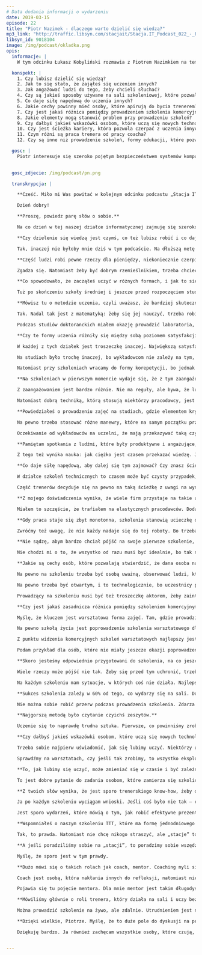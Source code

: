 ```yaml
---
# Data dodania informacji o wydarzeniu
date: 2019-03-15
episode: 22
title: "Piotr Nazimek - dlaczego warto dzielić się wiedzą?"
mp3_link: "http://traffic.libsyn.com/stacjait/Stacja.IT_Podcast_022_-_Piotr_Nazimek_-_Dlaczego_warto_dzielic_sie_wiedza.mp3"
libsyn_id: 9018104
image: /img/podcast/okladka.png
opis:
  informacje: |
    W tym odcinku Łukasz Kobyliński rozmawia z Piotrem Nazimkiem na temat szeroko pojętego dzielenia się wiedzą na szkoleniach, konferencjach, uczelniach oraz poprzez e-learning.

  konspekt: |
    1. Czy lubisz dzielić się wiedzą?
    2. Jak to się stało, że zająłeś się uczeniem innych?
    3. Jak angażować ludzi do tego, żeby chcieli słuchać?
    4. Czy są jakieś sposoby używane na sali szkoleniowej, które pozwalają wzmocnić lub utrzymać zaangażowanie grupy?
    5. Co daje siłę napędową do uczenia innych?
    6. Jakie cechy powinny mieć osoby, które apirują do bycia trenerem?
    7. Czy jest jakaś różnica pomiędzy prowadzeniem szkolenia komercyjnycjego, warsztatu w małej grupie osób, meet-upu a wystąpieniu na konferencji?
    8. Jakie elementy mogą stanowić problem przy prowadzeniu szkoleń?
    9. Czy dałbyś jakieś wskazówki osobom, które uczą się nowych technologii i chcą się w tym rozwijać?
    10. Czy jest ścieżka kariery, która pozwola czerpać z uczenia innych coraz więcej satysfakcji?
    11. Czym różni są praca trenera od pracy coacha?
    12. Czy są inne niż prowadzenie szkoleń, formy edukacji, które pozwolą spełnić się trenerowi czy osobie, która lubi uczyć innych?  

  gosc: |
    Piotr interesuje się szeroko pojętym bezpieczeństwem systemów komputerowych oraz inżynierią oprogramowania. Pracuje w projektach wykorzystujących karty elektroniczne takich jak systemy płatnicze i transportowe. Bierze udział w pracach Komitetu Technicznego Nr 172 ds. Kart Identyﬁkacyjnych przy Polskim Komitecie Normalizacyjnym.

  
  gosc_zdjecie: /img/podcast/pn.png

  transkrypcja: |

    **Cześć. Miło mi Was powitać w kolejnym odcinku podcastu „Stacja IT”. Dziś mamy przyjemność porozmawiać z Piotrem Nazimkiem. A dzisiejszym tematem jest szeroko pojęte dzielenie się wiedzą na szkoleniach, konferencjach, uczelniach oraz poprzez e-learning. Witam cię, Piotrze!**

    Dzień dobry!

    **Proszę, powiedz parę słów o sobie.**

    Na co dzień w tej naszej działce informatycznej zajmuję się szeroko pojętym bezpieczeństwem i realizuję projekty z tego zakresu. Prowadzę również szkolenia dotyczące bezpieczeństwa. Natomiast prywatnie moim hobby są jazda na rowerze i wycieczki górskie.

    **Czy dzielenie się wiedzą jest czymś, co też lubisz robić i co daje ci satysfakcję?**

    Tak, inaczej nie byłoby mnie dziś w tym podcaście. Na dłuższą metę nie da się robić rzeczy, których nie lubimy, a w szczególności takich, które są związane z interakcją z innymi ludźmi. Wcześniej czy później zostanie wykryte to, że niekoniecznie jesteśmy w tym miejscu, które nas satysfakcjonuje, jeśli chodzi o pracę zawodową. Ludzie to wyczują i będzie po prostu źle. Więc tak, lubię uczyć.

    **Część ludzi robi pewne rzeczy dla pieniędzy, niekoniecznie czerpiąc z tego maksimum satysfakcji. Z naszego doświadczenia wynika, że osoby, które lubią to robić, dostają potem najlepsze oceny na sali szkoleniowej lub największe oklaski na konferencji.**

    Zgadza się. Natomiast żeby być dobrym rzemieślnikiem, trzeba chcieć być dobrym rzemieślnikiem. Tak czy siak sprowadza się to do tego, że trzeba lubić to robić.

    **Co spowodowało, że zacząłeś uczyć w różnych formach, i jak to się zaczęło?**

    Tuż po skończeniu szkoły średniej i jeszcze przed rozpoczęciem studiów zacząłem udzielać korepetycji z matematyki. Uznałem, że jest to dla mnie satysfakcjonująca praca, szczególnie że moi ówcześni uczniowie zdawali kolejne egzaminy tudzież maturę. Wtedy też zrozumiałem, że słowo „nauczyciel” jest troszeczkę mylące i na typowe nauczanie można pozwolić sobie w klasach początkowych podstawówki. Bo przypomina to zmuszanie ludzi do czegoś, natomiast później powinniśmy chyba używać innego słowa, np. „pokaziciel”, czyli osoba, która pokaże, jak pewne rzeczy się robi, wykonuje, natomiast żeby się tego nauczyć, trzeba pewne rzeczy zrobić samodzielnie. To jest prawdziwa nauka, gdzie jedna strona, czyli nauczyciel, pokazuje, jak coś zrobić, natomiast druga musi chcieć się tego nauczyć.

    **Mówisz tu o metodzie uczenia, czyli uważasz, że bardziej skuteczne jest uczenie się na przykładach. Poruszasz kwestię zaangażowania tych, którzy się uczą, co niekoniecznie występuje w początkowych etapach edukacji w szkole podstawowej.**

    Tak. Nadal tak jest z matematyką: żeby się jej nauczyć, trzeba robić zadania. Ktoś może pokazać, jak się je wykonuje, natomiast jeśli samemu nie przerobi się pewnej liczby zadań, nic to nie da. Z samego czytania książki o matematyce, z samego patrzenia, jak ktoś rozwiązuje zadania, matematyki się nie nauczymy. Programowanie jest powiązane z matematyką. Myślę, że przeniosło się to już dalej – na działkę prowadzenia szkoleń technicznych. To były moje pierwsze doświadczenia.

    Podczas studiów doktoranckich miałem okazję prowadzić laboratoria, a później byłem odpowiedzialny za cały wykład na jednym z przedmiotów. Doświadczyłem więc tej strony uczelnianej, czyli tego, jak wygląda prowadzenie zajęć laboratoryjnych, wykładów, gdzie jest przekaz informacji, interakcja w jedną stronę. Po studiach, poza szkoleniami wewnętrznymi – prowadziłem je w firmach, w których pracowałem – nadarzyła się okazja poprowadzenia szkolenia komercyjnego. I tak jest od paru lat.

    **Czy te formy uczenia różniły się między sobą poziomem satysfakcji? Bo powiedziałeś, że potrzebne jest zaangażowanie drugiej strony. Czy uczniowie bądź studenci byli od początku zaangażowani, czy trzeba było nauczyć się tego, jak ich angażować? Czy słuchali z uwagą – i to była czysta satysfakcja – czy pojawiały się jakieś problemy?**

    W każdej z tych działek jest troszeczkę inaczej. Największą satysfakcją przy korepetycjach był moment, gdy uczniowie dostawali się do wybranej szkoły. Nie ukrywam, że jeśli chodzi o ich zaangażowanie, to nie była to prosta sprawa. Byli to zazwyczaj ludzie, którzy myśleli, że jeżeli mają już korepetycje, to rozwiąże to wszystkie ich problemy. Dość długo zajęło mi wypracowanie metody na to, jak skutecznie rozwiązywać problem. Później rozwiązywałem go za pomocą rodziców – i to jest jedyna skuteczna forma. Jeśli rodzice rozumieją, że trzeba dzieciom wyjaśnić, że matematyki nie da się nauczyć w inny sposób, to było wszystko w porządku. Zajęcia nie odbywały się, jeśli praca domowa nie została wykonana. Bo to nie miało sensu. 

    Na studiach było trochę inaczej, bo wykładowcom nie zależy na tym, czy studenci to zrozumieją. Wiem, że to stwierdzenie nie jest ładne, ale tak to wygląda. Ciężko jest się angażować w to, jak ludzie podchodzą do tych zajęć. Studia, jak sama nazwa wskazuje, polegają bardziej na zaangażowaniu studenta w uczenie się, a rolą wykładowcy jest ewentualne nakierowanie i pokazanie różnych ścieżek i tego, czym aktualnie zajmuje się nauka. A to, co student z tym zrobi, to są już jego decyzje, które musi jakoś podjąć.

    Natomiast przy szkoleniach wracamy do formy korepetycji, bo jednak efekt, który ma po tym szkoleniu nastąpić, jest zależny od prowadzącego. Rola prowadzącego zmienia się z wykładowej w taką, która zachęci ludzi do własnych eksperymentów. I do tego, że póki człowiek nie dotknie jakiejś nowej technologii, póki nie spróbuje i czegoś nie popsuje, to nie jest w stanie efektywnie się tego nauczyć.

    **Na szkoleniach w pierwszym momencie wydaje się, że z tym zaangażowaniem jest łatwiej, bo jeśli ludzie przychodzą na szkolenie, to najczęściej z własnej woli. Mogą być postawieni przed jakimiś problemami w pracy, które muszą rozwiązać. Wiedzą, że jeśli nie nauczą się tego na szkoleniu, to potem będą musieli poświęcić sporo prywatnego czasu na próby zrobienia tego w pracy.**

    Z zaangażowaniem jest bardzo różnie. Nie ma reguły, ale bywa, że ludzie, którzy są na szkoleniu z przymusu, wcale nie wykazują zbyt dużego zaangażowania. Ważne, by na początku zainteresować ich tym, co będzie się działo. Często te osoby są oderwane od swojej codziennej pracy. A jak jesteśmy oderwani od pracy, to stajemy się poirytowani, bo coś się zmienia. Bywa więc różnie. 

    Natomiast dobrą techniką, którą stosują niektórzy pracodawcy, jest wyzwolenie zaangażowania poprzez to, że pracownik daje coś od siebie na szkoleniu. Jedną z form realizacji zaangażowania jest to, że pracodawca proponuje: „Zapłacę wam za szkolenie, ale dajcie coś od siebie, np. swój czas”. Wtedy szkolenie odbywa się poza godzinami pracy i to zaangażowanie się pojawia. Przez to, że ofiarujemy coś od siebie z punktu widzenia uczestników, od razu nasza motywacja wzrasta. Bo to nasz czas prywatny.

    **Powiedziałeś o prowadzeniu zajęć na studiach, gdzie elementem krytycznym jest to, czy wykładowca mówi zrozumiale, czy wyjaśnia w taki sposób, że większość sali potrafi to zrozumieć. Niektórzy mieli taką strategię, żeby wplatać dużo dowcipów, rozśmieszać salę i w ten sposób budować zaangażowanie. Czy są jakieś typowe manewry na sali szkoleniowej, które pozwalają wzmocnić lub utrzymać zaangażowanie grupy?**

    Na pewno trzeba stosować różne manewry, które na samym początku przekonają grupę do prowadzącego. Ważne, by na wejściu grupa poczuła, że ten jeden, dwa czy trzy dni nie będą stracone. Jeżeli prowadzący na początku nie przekona do siebie, to później będzie mu ciężko, bo ludzie zaczną zajmować się czymś zupełnie innym.

    Oczekiwanie od wykładowców na uczelni, że mają przekazywać taką czystą wiedzę, nie jest ideą studiów. Bo wykłady na studiach to bardziej spotkanie z człowiekiem, który zajmuje się jakimś wycinkiem, takim, który jest jego ulubioną częścią nauki. I o to spotkanie właśnie chodzi – żeby zobaczyć, czym się ludzie zajmują. Bywa, że wykładowcy mają umiejętności pedagogiczne, a bywa, że nie mają. Ale bardziej chodzi o to spotkanie, o to, by zobaczyć człowieka, który jest zafascynowany danym tematem. I o to, żeby natchnął nas do działania w jakiejś działce, a jeżeli nas to nie interesuje – to odepchnął. Wiem, że później są kolokwia, egzaminy, trzeba to wszystko pozaliczać. Ale nie oczekujmy od wykładowców tego, że będą nas uczyć. To już chyba nie jest ten etap. Taki etap nauczania to są klasy jeden-trzy, a później – to już etap pokazywania i zachęcenia, ale ludzie uczą się sami.

    **Pamiętam spotkania z ludźmi, które były produktywne i angażujące, sala na wykładzie była pełna. A bywały takie, gdy na sali pojawiały się cztery osoby. Przyczyną może być to, że temat niewiele osób zainteresował, ale być może nie był przedstawiony z takim zaangażowaniem prowadzącego, aby natchnąć innych do zajęcia się tą działką.**

    Z tego też wynika nauka: jak ciężko jest czasem przekazać wiedzę. Ja również spotkałem takich wykładowców. Takich, u których sala była pełna, i takich, gdzie było parę osób. To, czego tak naprawdę brakuje, to tego, że nowoczesna nauka powinna uczyć, jak się uczyć. Świat tak się zmienia, że powinniśmy uczyć się, jak zapominać o tym, czego się nauczyliśmy, skoro jest to już niepotrzebne. Czyli uczyć, jak uczyć się nowych rzeczy. To, czego uczyliśmy się 20 lat temu, teraz się zmieniło. W naszej działce technicznej trzeba być na bieżąco, bo inaczej wypada się z obiegu.

    **Co daje siłę napędową, aby dalej się tym zajmować? Czy znasz ścieżki innych osób, które zajęły się dydaktyką? Z jakiego powodu robią to dalej, skoro zawód nauczyciela akademickiego jest taki niewdzięczny?**

    W działce szkoleń technicznych to czasem może być czysty przypadek, że poprowadziliśmy szkolenie. Tak było w moim przypadku – pojawiła się taka okazja i zdecydowałem się na to. Było sporo stresu przed pierwszym szkoleniem komercyjnym, ale później było już dobrze. To, co mi się bardzo spodobało w prowadzeniu szkoleń – i myślę, że to motywuje wiele osób – to że jeżeli musimy nauczyć czegoś innych, sami też znakomicie się tego nauczymy. Jeśli znamy jakąś technologię, ale musimy ją wytłumaczyć w sposób zrozumiały dla innych, pozwala nam to wniknąć mocniej w szczegóły, które na szkoleniu mogą się pojawić. Trzeba mieć przygotowane gotowe odpowiedzi na różne tematy. Finalnie, jeśli ludziom wszystko się podobało, daje to dużą satysfakcję.

    Część trenerów decyduje się na pewno na taką ścieżkę z uwagi na wynagrodzenie, jakie można otrzymać. Część osób wpada w to przez przypadek. A czemu ludzie dalej są w tej działce? Czemu ja dalej w niej jestem? W pewnym momencie podjąłem decyzję, że będzie to stanowiło jakąś część mojej kariery zawodowej. Chyba głównym powodem było to, że mogę sterować swoim czasem. Ode mnie zależy decyzja, kiedy takie szkolenie się odbędzie. Bardziej panuję nad tym, co będę w najbliższej przyszłości robił. Z czysto organizacyjnej strony to jest właśnie ten plus, aczkolwiek dla tego plusa zrezygnowałem z etatu i sam zacząłem organizować swoje życie zawodowe. Bo jednak dzielenie etatu z pracą trenera, przy większej liczbie szkoleń, może być problematyczne, jeśli w dodatku pracodawca nie będzie na tyle elastyczny, aby umożliwić nam taką aktywność. Aczkolwiek jak zrozumie, że ona też rozwija jego pracownika, to myślę, że to jest zdrowe dla obu stron.

    **Z mojego doświadczenia wynika, że wiele firm przystaje na takie układy, bo jeśli ja kogoś uczę, to jednocześnie sam się rozwijam. W pewnym sensie dla pracodawcy to czysty zysk, bo pracownik lepiej zrozumie jakiś temat za darmo i pracodawca nie będzie musiał kupować szkolenia – pracownik zrobi to we własnym czasie, czasem być może nawet na urlopie. Bywa, że elastyczność ze strony pracodawców jest spora, bo zauważają tę korzyść.**

    Miałem to szczęście, że trafiałem na elastycznych pracodawców. Dodatkowym zyskiem jest też to, że jak pracownik przygotuje sobie szkolenie, to później może je przygotować również wewnętrznie, bo materiały do niego ma już przygotowane.

    **Gdy praca staje się zbyt monotonna, szkolenia stanowią ucieczkę od codzienności. W moim przypadku wiązało się to z tym, by zrobić coś nowego i wyjść do ludzi. Bo my, jako programiści, jesteśmy jakby izolowani od środowiska zewnętrznego. Nieraz pracujemy zdalnie w jakimś mniejszym projekcie i wtedy te możliwości komunikacyjne są mniejsze. A wyjazd na konferencję czy na szkolenie wymusza kontakty z innymi i jest sposobem na przełamanie problemów z komunikacją.** 

    Zwróćmy też uwagę, że nie każdy nadaje się do tej roboty. Bo trzeba tych kontaktów chcieć, wyjść poza strefę komfortu. Jeśli ktoś chce sprawdzić, jak to jest – warto spróbować. Ale jest to działka, w której informację zwrotną, czy coś robimy dobrze, czy nie, uzyskuje się dość szybko. Zaryzykowałbym stwierdzenie, że już po pięciu minutach, gdy spojrzy się na twarze osób na szkoleniu, dowiemy się, czy je zainteresowaliśmy, czy nie. Szkolenia to taka działka, w której informację zwrotną szybko się uzyskuje. Jeśli ktoś nie jest na to przygotowany, to lepiej, żeby nie szedł w tym kierunku – choć spróbować zawsze warto.

    **Nie sądzę, abym bardzo chciał pójść na swoje pierwsze szkolenie, ale właśnie to wyjście ze strefy komfortu dużo daje. Jak się spojrzy na to wstecz, widać efekty, progres czy zadowolenie innych. To jest kolejny element tej satysfakcji.**

    Nie chodzi mi o to, że wszystko od razu musi być idealnie, bo tak nie jest. Trzeba umieć sobie przebaczać, jeśli coś się nie uda. Zdarza się, że jedno szkolenie nie wyjdzie, i dana osoba uznaje, że się do tego nie nadaje, rezygnuje. A to też jest zły kierunek. Bo trzeba umieć sobie wybaczać. Nie wszystko jest idealne. Czasem wystarczy, gdy jest dość dobrze. Jak się nie udaje, to trzeba o tym zapomnieć i iść dalej.

    **Jakie są cechy osób, które pozwalają stwierdzić, że dana osoba nadaje się do bycia trenerem?**

    Na pewno na szkoleniu trzeba być osobą uważną, obserwować ludzi, którzy są na sali. Oni bardzo często nie chcą przyznać się do tego, że czegoś nie umieją zrobić czy czegoś nie wiedzą. Ale to doskonale widać po twarzach. Uważność powinna cechować się tym, że nie można patrzeć w sufit czy w podłogę, tylko w twarze. Trzeba dać ludziom przestrzeń, żeby się otworzyli i przyznali do tego, czego nie wiedzą, żeby można było wszystko wytłumaczyć. Uważność związana jest z cierpliwością. Nie jest tak, że powiedzenie jednego zdania wystarcza, aby wszystko zrozumieć. Nie wszyscy są tak szybcy jak prowadzący, którzy już wiele wiedzą. Dla uczestników dana rzecz wcale nie musi być taka oczywista. Ja robię tak, że zapisuję sobie to, co nie było dla mnie oczywiste. Na szkoleniach zazwyczaj pokrywa się to z tym, czego nie wiedzą uczestnicy. Tylko że my, prowadzący, już o tym nie pamiętamy, więc takie notatki bardzo się przydają przy opracowywaniu nowych tematów.

    Na pewno trzeba być otwartym, i to technologicznie, bo uczestnicy potrafią zaskoczyć różnymi rozwiązaniami. Nie można nastawiać się na to, że wyłącznie my przygotowaliśmy prawidłowe rozwiązanie jakiegoś problemu – zdarzają się uczestnicy, którzy mają naprawdę zaskakujące rozwiązania. Więc trzeba mieć otwartość umysłu i nie skreślać tych rzeczy, które na szkoleniu nie idą nam tak, jak sobie zaplanowaliśmy. Nie zakładajmy też, że uczestnicy zrobią zadania gorzej, niż zakładaliśmy, bo mogą wykonać je lepiej. Jeśli rozwiązanie jest nieprawidłowe, to rolą prowadzącego jest to, by zwrócić uwagę na to, jak należało je wykonać zgodnie ze standardami. Złamanie standardów może być drogą do innowacji. Wynalazki proponowane są właśnie przez tych, którzy nie wiedzą, że się nie da, i właśnie oni to robią. 

    Prowadzący na szkoleniu musi być też troszeczkę aktorem, żeby zainteresować ludzi. Czasem nie mówić pewnych rzeczy wprost, tylko się uśmiechnąć – wtedy wiadomo, o co chodzi. Nie o wszystkim trzeba mówić. Czasem gra aktorska pomaga, ale bez przesady, żeby nie być sztucznym w swoim zachowaniu. Lepiej zachowywać się naturalnie, tak jak na co dzień się zachowujemy. Bo takie zachowania ludzie kupują. Jeśli zauważą troszkę sztuczności w naszym zachowaniu, to od razu będzie budowała się ściana pomiędzy uczestnikami a prowadzącym. I cóż, warto spróbować, żeby zobaczyć, jak to jest. Może nie od razu na szkoleniu komercyjnym, ale możliwości jest dużo, chociażby w firmie czy też poza nią, np. na meet-upie.

    **Czy jest jakaś zasadnicza różnica pomiędzy szkoleniem komercyjnym, warsztatem w małej grupie osób, meet-upem a konferencją? Czy doświadczenia, które zdobywamy na konferencjach i meet-upach pomagają na sali szkoleniowej, czy porównałbyś to bardziej do zajęć ze studentami na uczelni?**

    Myślę, że kluczem jest warsztatowa forma zajęć. Tam, gdzie prowadzimy wystąpienie, będące komunikacją tylko w jedną stronę, bardziej panujemy nad tym, co się dzieje. Całość zależy od nas. Natomiast warsztaty – które odbywają się nie tylko na szkoleniu komercyjnym, ale też na meet-upach, gdzie jest więcej osób – dają ogromny zysk uczestnikom. Póki samemu się czegoś nie spróbuje, możemy oglądać to na przeróżnych pięknych slajdach i to zawsze będzie działało. Tylko gdy później próbujemy to robić sami, nawet jeśli chodzi o najprostszy przykład, to wtedy coś nie działa i jest kłopot. 

    Na pewno szkołą życia jest poprowadzenie szkolenia warsztatowego dla większej liczby osób, jak to się zdarza na meet-upach, bo wtedy mamy dość dużo problemów. Trzeba się do tego bardzo dobrze przygotować, aby poradzić sobie z większą grupą. Na szkoleniu komercyjnym, gdzie osób jest troszeczkę mniej, na pewno jest łatwiej, bo każdemu możemy pomóc – a na meet-upie niekoniecznie tak musi być. Kluczowym elementem, który rozróżnia te wydarzenia i nabieranie doświadczeń podczas nich, jest to, czy istnieje interakcja w drugą stronę, czy bezpośrednio pomagamy uczestnikom, czy też nie.

    Z punktu widzenia komercyjnych szkoleń warsztatowych najlepszy jest meet-up warsztatowy, gdzie pod naszą opieką jest większa liczba osób. To jest zdecydowanie szkoła życia. Takie spotkanie trzeba sobie bardzo dobrze przemyśleć i przygotować. Na szkoleniu komercyjnym ludzi jest troszkę mniej, choćby dlatego, że te osoby poznajemy przed szkoleniem dzięki ankietom szkoleniowym. Dowiadujemy się z nich czegoś o uczestnikach, a na meet-upie idziemy jak w nieznane. Ludzie są tam bardzo różni, mają odmienne oświadczenia, nie znają się, a na szkoleniu komercyjnym przeważnie się znają – mamy możliwość poznania ich wcześniej, jeżeli oczywiście tylko to zrobimy. Bo jeżeli nie, to będziemy pakować się w teren zupełnie nieznany, a to jest największe ryzyko dla trenera, bo dostaje temat szkolenia, wydaje mu się, że wie, jak powinien je poprowadzić, ale to, czego oczekuje druga strona, może być zupełnie inne. To jest błąd, który popełniłbym przy pierwszym swoim szkoleniu. Usłyszałem, że ma być z kryptografii, więc uznałem, że doskonale wiem, jak je poprowadzić i czego ci ludzie chcą. Nie ukrywam, zostałem przymuszony, żeby wcześniej porozmawiać z klientem o tym, czego oczekuje po szkoleniu. Gdyby nie to, poprowadziłbym szkolenie na zupełnie inny temat. 

    Podam przykład dla osób, które nie miały jeszcze okazji poprowadzenia szkoleń. Wyobraźcie sobie, że dostajecie zadanie prowadzenie szkolenia z Javy. Trzeba pokazać, jakie są podstawowe konstrukcje języka, jak zadeklarować zmienną całkowitą, co to jest klasa, jak się to deklaruje, interfejsy itp. Idziemy prowadzić takie szkolenie i nagle mówimy, że żeby zrobić pętlę „for”, konstrukcja wygląda tak i tak. Dostajemy pytanie z sali: „A co to jest pętla? A co to jest zmienna?”. To, co myśleliśmy, żeby na tym szkoleniu powiedzieć, jest inne od tego, czego klienci oczekują. Błąd, który popełniamy, polegał na tym, że nie porozmawialiśmy wcześniej o tym, czego tak naprawdę ci ludzie oczekują i jaki jest ich stan wiedzy. Mamy poniedziałek, godzinę 9.30, szkolenie już leci, materiały i ćwiczenia przygotowane, a my dostajemy pytanie, na które nie jesteśmy przygotowani. Żeby się na taką odpowiedź przygotować, zachęcam, żeby wytłumaczyć np. 10-latkowi, co to jest programowanie, co to jest zmienna i czym w ogóle jest algorytm.

    **Skoro jesteśmy odpowiednio przygotowani do szkolenia, na co jeszcze powinniśmy zwrócić uwagę, co może pójść niezgodnie z naszym planem? Wspomniałeś, że musimy rozumieć grupę, wiedzieć, po co przyszła się uczyć i jaki poziom prezentuje. Czy są jeszcze jakieś elementy, które stanowią problem przy prowadzeniu szkoleń? Bo wyobrażam sobie, że ten warsztatowy charakter sam w sobie jest źródłem wielu potencjalnych problemów, chociażby takich, że komuś coś nie działa.**

    Wiele rzeczy może pójść nie tak. Żeby się przed tym uchronić, trzeba zdać sobie sprawę z tego, że przed wszystkim się nie uchronimy. Na każdym szkoleniu coś pójdzie nie tak. Takie sytuacje należy starać się eliminować przed szkoleniem. Mam taką zasadę, że im mniej zaskoczeń mam na szkoleniu, tym lepiej dla mnie. Robię więc wszystko, aby takich zaskoczeń nie mieć, począwszy od tego, że upewniam się, w jakie miejsce mam pojechać, czy będę miał dostęp do sieci Wi-Fi, czy zostanę w ogóle wpuszczony do firmy przez portiera, czy wszystkie programy, z których będziemy korzystali, będą działały na komputerach uczestników – komputery mogą mieć blokady, bo działa na nich antywirus. Ja takie rzeczy spisuję i przy kolejnych szkoleniach staram się je eliminować. Ale ponieważ one i tak zawsze będą, trzeba być elastycznym, zachować względny spokój, potrafić sobie poradzić i nie panikować. To nie jest tak, że ludzie na sali od razu żądają krwi i chcą udowodnić prowadzącemu, że nic nie wie. To nie jest prawda, chyba że do takiej sytuacji doprowadzimy. Zakładam, że nikt nie będzie prowadził szkolenia z rzeczy, o których nic nie wie. Taką ścieżkę obierają osoby, które dopiero zaczynają prowadzić szkolenia. Kiedy im się to spodoba, biorą każdy temat, który się pojawi, żeby tych szkoleń było jak najwięcej. Trzeba zachować ostrożność i nie prowadzić szkoleń z tematów, o których mamy małe pojęcie.

    Na każdym szkoleniu mam sytuacje, w których coś nie działa. Najlepszym sposobem radzenia sobie z tym jest zrobienie przerwy w momencie, w którym to się dzieje. Kiedy nie widzimy swojego błędu i kilkanaście oczu patrzy, co za chwilę zrobimy, jak rozwiążemy ten problem, to zaczynamy się stresować. A żeby się nie stresować, trzeba tę sytuację rozładować. Najprościej wysłać ludzi na przerwę lub obrócić sytuację w żart. To rozwiązuje praktycznie każdy kłopot. Rzadko zdarza się, że przerwa nie pomoże. Bo gdy chwilę odetchniemy, wyczyścimy umysł, zajrzymy do kodu uczestnika, zobaczymy, co wymyślił, to zauważymy te małe, nietypowe błędy, które zrobił. Ale jeżeli coś nie działa i tego nie widzimy, to nie należy absolutnie negować rozwiązania uczestnika ani iść w zaparte, że coś jest źle rozwiązane. Ja w takiej sytuacji proszę uczestnika, żeby przegrał mi to rozwiązanie albo w jakiś sposób je udostępnił. Wieczorem, mając troszeczkę czystszą głowę, przyglądam się temu, bo czasem błędy są bardzo zaskakujące. Nie zawsze są to błędy, ale inne metody rozwiązania. Często na szkoleniach z kryptografii zastanawiamy się, czemu coś działa, a nie powinno działać. Ponieważ te błędy i różne sztuczki nie są widoczne, czasem odpowiedzi najzwyczajniej w świecie udzielam następnego dnia. Ale należy to zrobić, bo uczestniczy nie wybaczą tego, jeśli trener czegoś nie wie i nie potrafi się do tego przyznać. W grę nie wchodzi też przesuwanie wszystkich pytań na następny dzień czy robienia co chwilę przerw, gdy coś nie działa, a my nie wiemy dlaczego. Kłopotów technicznych można uniknąć, jeśli przemyśli się wszystko i zorganizuje się to wcześniej, tak żeby o 9 rano nie okazało się, że nie da się uruchomić maszyny wirtualnej na komputerze uczestnika, bo ma zablokowaną wirtualizację. To zdecydowanie należy sprawdzić przed szkoleniem, w przeciwnym wypadku staniemy nad przepaścią.

    **Sukces szkolenia zależy w 60% od tego, co wydarzy się na sali. Dobre przygotowanie decyduje o wielu rzeczach. Na szkoleniu jest jak na wystąpieniu teatralnym. Gdy robisz przerwę i kurtyna opada, sytuacja się zmienia, oczy z ciebie schodzą i robi się swobodniej.**

    Nie można sobie robić przerw podczas prowadzenia szkolenia. Zdarza się, że szkolenie wygląda w ten sposób, że trener rzuca slajd, sam najpierw patrzy na niego przez chwilę i zaczyna o nim opowiadać. Uczestnicy mogą uznać, że ten człowiek nie jest do końca przygotowany. Slajdy, owszem, często są naszym spisem treści, ale nie może być tak, że włączamy je i dopiero wtedy ogarniamy treść. To zdarza się często początkującym trenerom, którzy myślą, że jak tak zrobią, to wystarczy. A nie wystarczy. Trzeba przygotowywać się wcześniej. Zdecydowanie trudniej jest przeprowadzić szkolenie na czyichś materiałach niż na swoich własnych. Bo czyjeś trzeba dokładnie poznać, a własne – starannie przygotować. Ale dzięki temu, że je przygotowujemy, to doskonale je znamy. Zresztą pamiętam ze średniej szkoły, że najlepszą metodą uczenia się do klasówek było robienie ściągawek. Bo jak człowiek zrobił ściągawki, to dokładnie nauczył się wszystkiego i one nie były już mu potrzebne, więc ich nie używał. Właśnie ta metoda pozwalała na naukę.

    **Najgorszą metodą było czytanie czyichś zeszytów.**

    Uczenie się to naprawdę trudna sztuka. Pierwsze, co powinniśmy zrobić w szkole, to nauczyć się uczyć. A niestety u nas traktuje się to po macoszemu. Myślę, że to jest jedna z kluczowych rzeczy. W szkole powinien być przedmiot dotyczący tego, jak się uczyć. A tego nie ma. Ja w zasadzie dowiedziałem się tego na studiach doktoranckich, był tam przedmiot o nazwie „dydaktyka szkoły wyższej”. Otworzył mi oczy na to, że kluczowe jest to, jak się uczyć. Od tego trzeba zacząć. Rolą trenera na szkoleniu jest to, żeby tych ludzi angażował na tyle, by pokazywać im, jak poznawać te nowe rzeczy. Na pewno na początku wskazuje dobre rozwiązania, ale to, co oni będą robili dalej, to działali sami. Muszą wiedzieć, jak to dalej wszystko samodzielnie robić i jak radzić sobie z błędami, które się pojawią.

    **Czy dałbyś jakieś wskazówki osobom, które uczą się nowych technologii i chcą się w tym rozwijać? Na co powinni zwrócić uwagę?**

    Trzeba sobie najpierw uświadomić, jak się lubimy uczyć. Niektórzy uczą się poprzez eksperymentowanie. Uczą się nowego języka i nie interesuje ich składnia. Pierwsze, co robią, to instalują kompilator i kompilują pierwszego Hello Worlda, a dopiero później przychodzi refleksja, co działa, co się dzieje w środku. Nie interesuje ich to na początku. Pierwsze, co chcą zrobić, to eksperyment. Po przeciwnej stronie są osoby, które żeby coś zacząć robić, muszą poznać wszystkie opcje kompilatora, dowiedzieć się, o co w tym wszystkim chodzi, jaka jest składnia języka. Jak już mają zaplecze teoretyczne, wtedy czują się swobodnie, żeby zacząć eksperymentować. Jeśli człowiek zda sobie sprawę z tego, jak się lubi uczyć, to zacznie uczyć się efektywnie. Tylko trzeba sobie to uświadomić, przemyśleć to, jak lubimy poznawać nowe rzeczy: czy bardziej ciągnie nas w kierunku eksperymentowania, czy czytania, zaznajamiania się z teorią i dopiero potem świadomego eksperymentowania. Trzeba wybrać swoją ścieżkę. Nie twierdzę, że to są jedyne ścieżki. Każdy musi sam zastanowić się nad tym, jak lubi przyswajać wiedzę. A w kontekście szkoleń to prowadzący musi pamiętać o tym, że ludzie lubią uczyć się na różne sposoby. Jeśli ja lubię uczyć się tylko poprzez eksperymentowanie, to nie znaczy, że ludzie na sali też tylko taką metodę akceptują. Trzeba więc prowadzić warsztaty tak, żeby każdy uczestnik był spełniony.

    Sprawdźmy na warsztatach, czy jeśli tak zrobimy, to wszystko eksploduje, czy też będzie działało, a część warsztatów niech będzie taka, że najpierw patrzymy, jak to należy zrobić, analizujemy to od strony ideologiczno-teoretycznej, a później świadomie robimy eksperyment. Dzięki temu każdy będzie zadowolony po szkoleniu i poczuje, że poszło to w takim kierunku, w jakim lubi się uczyć. Prowadzący bardzo często narzucają swoją technikę, czyli szkolenie jest albo zbyt eksperymentalne i idziemy w ciemno – wtedy część osób może czuć się zdezorientowana – albo przeteoretyzowane, podczas gdy niektóre szczegóły nie są danej grupie potrzebne. Czasem wystarczy wyjaśnić, jak np. działa edytor tekstu, a nie musimy wiedzieć, jak on jest w środku zaimplementowany – wystarczy, że wiemy, jak go używać. Takie elementy wyjdą podczas rozmowy z osobami, które mają być szkolone, one wyjaśnią, czego tak naprawdę potrzebują.

    **To, jak lubimy się uczyć, może zmieniać się w czasie i być zależne od sytuacji. Bo chyba jest troszkę inaczej, gdy uczymy się czegoś, co jest podobne do czegoś, co już znaliśmy wcześniej, np. język programowania. Wtedy to podejście teoretyczne jest bardziej strawne. Jeśli umiem programować w Javie, w Pythonie, to nauczę się i w Scali.**

    To jest dobre pytanie do zadania osobom, które zamierza się szkolić. Jeżeli uczą się nowego języka programowania, np. Javy, to pytamy, czy już programują, a jeśli tak, to w czym. Jeśli programują w C++, to możemy pokazać, że tak się to robi w jednym programie, a tak w drugim. To może być dobra forma szkolenia – ale nie dla wszystkich. Trzeba wcześniej porozmawiać z uczestnikami i dowiedzieć się, co dla nich będzie odpowiednie.

    **Z twoich słów wynika, że jest sporo trenerskiego know-how, żeby dobrze uczyć ludzi. Czy jest ścieżka kariery, która pozwoli nam czerpać z tego coraz więcej satysfakcji?**

    Ja po każdym szkoleniu wyciągam wnioski. Jeśli coś było nie tak – co może nawet nie zostało zauważone przez uczestników, ale zaskoczyło mnie – notuję to. Przy kolejnych szkoleniach staram się tego unikać. Żeby uniknąć podstawowych błędów, przed pierwszymi szkoleniami – czy to wewnętrznymi w firmie, czy przed meet-upem warsztatowym, czy przed szkoleniem komercyjnym – warto porozmawiać z kimś, kto takie szkolenie prowadzi. Najczęstszym błędem podczas pierwszego szkolenia jest złudne przeświadczenie, że dobrze wiemy, co na nim powinno być. A okazuje się, że najczęściej tego nie wiemy. Dlatego należy porozmawiać o tym uważnie i cierpliwie, posłuchać, czego klient chce, nie narzucać mu swojego podejścia, tym bardziej że nawet nie wiemy, co oni tam w tej firmie robią. Karierę szkoleniową radzę więc zacząć od skorzystania z wiedzy i doświadczeń osób, które prowadzą już szkolenia, aby uniknąć podstawowych błędów. Później jest już zbieranie tego know-how i unikanie rzeczy, które nam przeszkadzały. Warto stworzyć sobie z checklistę, która pozwoli nam nie denerwować się przed przyszłymi szkoleniami.

    Jest sporo wydarzeń, które mówią o tym, jak robić efektywne prezentacje, jak przeprowadzać szkolenia. U nas, w Sagesie, w ramach „Stacji IT”, od czasu do czasu organizujemy wydarzenie nazywane TTT, czyli „Train the Trainers”, gdzie dzielimy się swoimi ponad 10-letnimi doświadczeniami związanymi z prowadzeniem szkoleń. Jest dużo różnych filmów instruktażowych, poradników. Myślę, że warto te rzeczy oglądać, zobaczyć, jak to robią inni, natomiast przestrzegałbym przed tym, aby wszystkie dobre rady aplikować do swojej techniki prowadzenia szkoleń. Bo jeśli z tym przesadzimy, to będziemy nienaturalni. Niektórzy naoglądają się różnych poradników, jak prowadzić efektywne szkolenie, aplikują z nich wszystko, a w efekcie wygląda to źle, bo widać, że to nie jest styl tych osób. Najlepiej wybierać to, co według nas będzie dla nas dobre, i na pewno nie wszystko, co zobaczymy w tych poradnikach.

    **Wspomniałeś o naszym szkoleniu TTT, które ma formę jednodniowego warsztatu z ludźmi i ma charakter meet-upowy, na którym wzajemnie dzielimy się wiedzą. Uczestnicy po jakimś czasie stają się prowadzącymi – można spróbować szkolić, by sprawdzić, jak nam idzie.**

    Tak, to prawda. Natomiast nie chcę nikogo straszyć, ale „stacje” to jest właśnie szkoła życia. Nie są wcale takie proste, głównie dlatego, że nie wiemy, kto się tam pojawi. Są to różne osoby, o różnych doświadczeniach. Jest ich trochę więcej niż na szkoleniu technicznym. Zdecydowanie zachęcam, by taką „stację” poprowadzić. Prowadziłem i stację, i szkolenia komercyjne, uważam, że zrobienie dobrej „stacji” jest trudniejsze z uwagi na liczbę uczestników i to, że mogą się pojawić różne kłopoty techniczne – są tam różne komputery, różne środowiska. Można zobaczyć, jak sobie poradzimy w takim środowisku.

    **A jeśli poradziliśmy sobie na „stacji”, to poradzimy sobie wszędzie indziej.**

    Myślę, że sporo jest w tym prawdy.

    **Dużo mówi się o takich rolach jak coach, mentor. Coaching myli się z byciem trenerem. Czy bycie trenerem to coś zupełnie innego od bycia coachem? Czy te ścieżki kariery czymś się różnią?**

    Coach jest osobą, która nakłania innych do refleksji, natomiast nie daje im wskazówek, jak powinny dalej działać. One powinny wyniknąć z refleksji danej osoby. Nazywanie szkoleń technicznych coachingiem jest grubą pomyłką. Oczywiście na szkoleniu technicznym możemy doprowadzić do takiej sytuacji, że warsztat pokaże i zmusi nas do refleksji, ale rolą trenera jest nie to, by pytać uczestników, jak rozwiązaliby dany problem, ale to, by wskazać ścieżkę, jaką należy iść, pomóc zrobić tego Hello Worlda. Innymi słowy, te osoby nie mogą być zdane tylko na siebie i na samodzielne decyzje. Z kolei coach nie może wpływać na decyzje osoby, która je podejmuje. Może ją zachęcać do różnych refleksji, natomiast wnioski powinny wyciągnąć ta osoba. Na szkoleniu technicznym trenerzy pokazują ścieżkę dobrych praktyk.

    Pojawia się tu pojęcie mentora. Dla mnie mentor jest takim długodystansowym trenerem, czyli osobą, która nie prowadzi ciągłego szkolenia, ale do której mogę się zwrócić jako początkujący programista z pytaniem, jak powinienem coś zrobić, jakimi ścieżkami pójść. Ta osoba powinna mi te ścieżki wskazać, choć niekoniecznie podać gotowe rozwiązanie. Od czasu do czasu może zachęcić czy przypomnieć o nauce, o poszukiwaniu, ale powinna mieć wiedzę techniczną, aby w razie czego być starszym kolegą, bardziej doświadczonym, który doprowadzi do tego, że nie będę marnował czasu na poszukiwanie podstawowych odpowiedzi na pytania, które już dawno są znane. Problemem dzisiejszego świata nie jest już dostępność wiedzy, ale to, jak ją wyszukać. I właśnie trenerzy techniczni, mentorzy powinni umieć to robić.

    **Mówiliśmy głównie o roli trenera, który działa na sali i uczy bezpośrednio inne osoby. Czy są też inne formy edukacji, które pozwolą spełnić się trenerowi czy osobie, która lubi uczyć innych?**

    Można prowadzić szkolenie na żywo, ale zdalnie. Utrudnieniem jest na pewno forma komunikacyjna, bo jakoś trzeba nad tymi ludźmi panować, a gdy nie ma kontaktu wzrokowego, interakcja z grupą szwankuje. Natomiast można też prowadzić to off-line’owo, nie na żywo, i przygotowywać warsztaty e-learningowe. Kłopotem jest to, że wtedy już zupełnie nie mamy interakcji z grupą, więc trzeba takie warsztaty dobrze przemyśleć. Można te dwie formy łączyć, czyli z jednej strony przygotować uczestnikom informacje wstępne – w formie off-line’owej – natomiast później rolą trenera będzie to, żeby sprawdzić rozwiązanie zadań, które tam się pojawiły, albo wyjaśnić pewne rzeczy, które nie do końca były zrozumiałe, tudzież udzielić wskazówek. Zresztą niektóre uczelnie idą w takim kierunku, żeby wykład był bardziej formą konsultacji. Przed spotkaniem udostępniają studentom wykład w formie wideo, który mogą obejrzeć w dowolnym czasie – a nam zależy w dzisiejszych czasach na tym, aby robić pewne rzeczy wtedy, kiedy chcemy je robić. Natomiast samo spotkanie z wykładowcą polega na tym, że wyjaśniamy różne rzeczy, które w formie off-line’owej mogły zostać nie do końca dobrze zrozumiane. Jest to okazja do zadania dodatkowych pytań. Form jest wiele, pytanie sprowadza się do tego, czego oczekują osoby, które będą chciały od nas takie usługi zakupić.

    **Dzięki wielkie, Piotrze. Myślę, że to duże pole do dyskusji na przyszłość w kwestii doświadczeń trenerskich, tego, jakie praktyki są dobre, jak poradzić sobie z problemami na sali. Mam nadzieję, że udzieliliśmy dobrych wskazówek osobom, które chcą wystartować z taką działalnością albo rozwijać wiedzę w takim kierunku. Zapraszamy do stawiania pierwszych kroków na „stacji” i na „Train the Trainers”. Jeszcze raz dzięki ci, Piotrze, i do usłyszenia następnym razem.**

    Dziękuję bardzo. Ja również zachęcam wszystkie osoby, które czują, że chcą spróbować. Warto to zrobić i przekonać się, czy to jest coś dla nas. Jeżeli pierwsza próba będzie nieudana, ale wewnętrznie nadal będziemy czuli, że chcemy to robić, może warto spróbować kolejny raz. To nie jest tak, że wszystko za pierwszym razem się udaje. Gorąco więc do tego zachęcam. Dziękuję bardzo za rozmowę.


---
```

